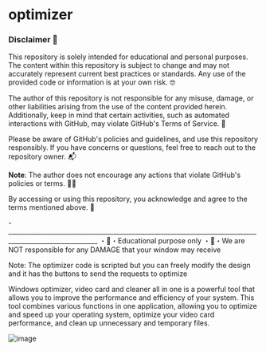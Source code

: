 # optimizer

### Disclaimer 🚧

This repository is solely intended for educational and personal purposes. The content within this repository is subject to change and may not accurately represent current best practices or standards. Any use of the provided code or information is at your own risk. 🤓

The author of this repository is not responsible for any misuse, damage, or other liabilities arising from the use of the content provided herein. Additionally, keep in mind that certain activities, such as automated interactions with GitHub, may violate GitHub's Terms of Service. 🚨

Please be aware of GitHub's policies and guidelines, and use this repository responsibly. If you have concerns or questions, feel free to reach out to the repository owner. 📬

**Note**: The author does not encourage any actions that violate GitHub's policies or terms. 🙅‍♂️

By accessing or using this repository, you acknowledge and agree to the terms mentioned above. 🤝

-__________________________________________________________________________________________________________
・🚧・Educational purpose only ・🚧・We are NOT responsible for any DAMAGE that your window may receive

Note:  The optimizer code is scripted but you can freely modify the design and it has the buttons to send the requests to optimize

Windows optimizer, video card and cleaner all in one is a powerful tool that allows you to improve the performance and efficiency of your system. This tool combines various functions in one application, allowing you to optimize and speed up your operating system, optimize your video card performance, and clean up unnecessary and temporary files.

![image](https://github.com/tirldev/optimizer/assets/97565183/8c08c442-4867-47c7-8379-aa6d91f8ef4c)
